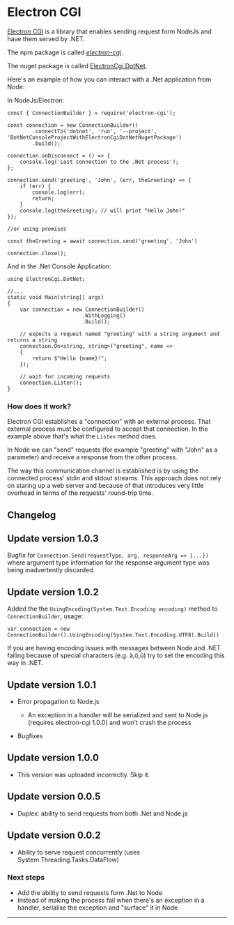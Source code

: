 # Electron CGI

[Electron CGI](https://www.blinkingcaret.com/2020/03/25/electroncgi-1-0-cross-platform-guis-for-net-core/) is a library that enables sending request form NodeJs and have them served by .NET.

The npm package is called [_electron-cgi_](https://www.npmjs.com/package/electron-cgi).

The nuget package is called [ElectronCgi.DotNet](https://www.nuget.org/packages/ElectronCgi.DotNet/#).

Here's an example of how you can interact with a .Net application from Node:

In NodeJs/Electron:

    const { ConnectionBuilder } = require('electron-cgi');

    const connection = new ConnectionBuilder()
            .connectTo('dotnet', 'run', '--project', 'DotNetConsoleProjectWithElectronCgiDotNetNugetPackage')
            .build();

    connection.onDisconnect = () => {
        console.log('Lost connection to the .Net process');
    };
    
    connection.send('greeting', 'John', (err, theGreeting) => {
        if (err) {
            console.log(err);
            return;
        }
        console.log(theGreeting); // will print "Hello John!"
    });

    //or using promises

    const theGreeting = await connection.send('greeting', 'John')

    connection.close();


And in the .Net Console Application:

    using ElectronCgi.DotNet;

    //...
    static void Main(string[] args)
    {
        var connection = new ConnectionBuilder()
                            .WithLogging()
                            .Build();

        // expects a request named "greeting" with a string argument and returns a string
        connection.On<string, string>("greeting", name =>
        {
            return $"Hello {name}!";
        });

        // wait for incoming requests
        connection.Listen();        
    }


### How does it work?

Electron CGI establishes a "connection" with an external process. That external process must be configured to accept that connection. In the example above that's what the `Listen` method does.  

In Node we can "send" requests (for example "greeting" with "John" as a parameter) and receive a response from the other process.

The way this communication channel is established is by using the connected process' stdin and stdout streams. This approach does not rely on staring up a web server and because of that introduces very little overhead in terms of the requests' round-trip time.

## Changelog

## Update version 1.0.3

Bugfix for `Connection.Send(requestType, arg, responseArg => {...})` where argument type information for the response argument type was being inadvertently discarded.

## Update version 1.0.2

Added the the `UsingEncoding(System.Text.Encoding encoding)` method to `ConnectionBuilder`, usage:

`var connection = new ConnectionBuilder().UsingEncoding(System.Text.Encoding.UTF8).Build()` 

If you are having encoding issues with messages between Node and .NET failing because of special characters (e.g. ä,ö,ü) try to set the encoding this way in .NET.

## Update version 1.0.1 

- Error propagation to Node.js

    - An exception in a handler will be serialized and sent to Node.js (requires electron-cgi 1.0.0) and won't crash the process

- Bugfixes

## Update version 1.0.0

- This version was uploaded incorrectly. Skip it.

## Update version 0.0.5

- Duplex: ability to send requests from both .Net and Node.js

## Update version 0.0.2
- Ability to serve request concurrently (uses System.Threading.Tasks.DataFlow)

### Next steps
- Add the ability to send requests form .Net to Node
- Instead of making the process fail when there's an exception in a handler, serialise the exception and "surface" it in Node
___________
